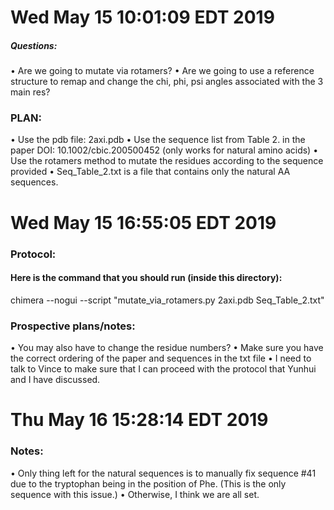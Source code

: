 # Wed May 15 10:01:09 EDT 2019

##### Questions:
• Are we going to mutate via rotamers?
• Are we going to use a reference structure to remap and change the chi, phi, psi angles associated with the 3 main res?

### PLAN:
• Use the pdb file: 2axi.pdb 
• Use the sequence list from Table 2. in the paper DOI: 10.1002/cbic.200500452  (only works for natural amino acids)
• Use the rotamers method to mutate the residues according to the sequence provided
• Seq_Table_2.txt is a file that contains only the natural AA sequences. 

# Wed May 15 16:55:05 EDT 2019

### Protocol:

#### Here is the command that you should run (inside this directory):

chimera --nogui --script "mutate_via_rotamers.py 2axi.pdb Seq_Table_2.txt"

### Prospective plans/notes:
• You may also have to change the residue numbers?
• Make sure you have the correct ordering of the paper and sequences in the txt file
• I need to talk to Vince to make sure that I can proceed with the protocol that Yunhui and I have discussed.


# Thu May 16 15:28:14 EDT 2019

### Notes:
• Only thing left for the natural sequences is to manually fix sequence #41 due to the tryptophan being in the position of Phe. (This is the only sequence with this issue.)
• Otherwise, I think we are all set.





